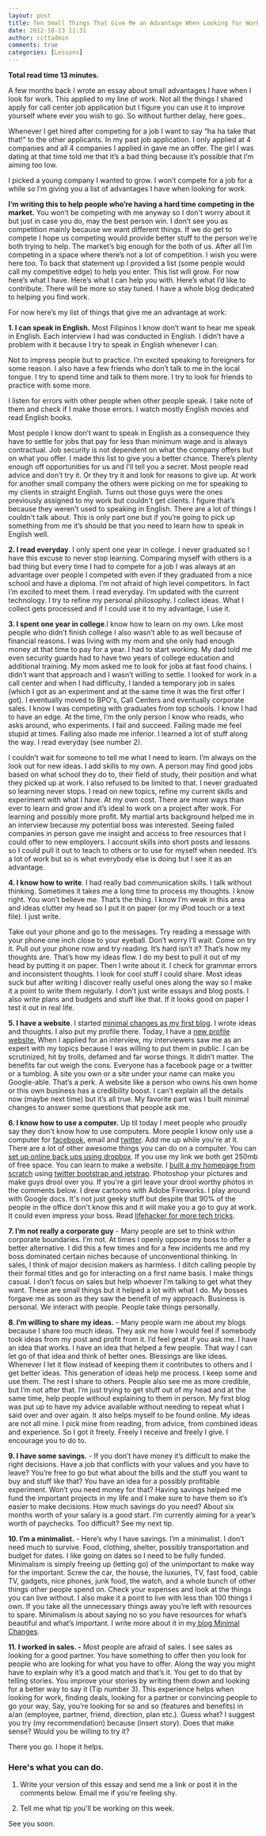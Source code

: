 ```yaml
---
layout: post
title: Ten Small Things That Give Me an Advantage When Looking for Work
date: 2012-10-13 11:31
author: ccttadmin
comments: true
categories: [Lessons]
---
```

<strong>Total read time 13 minutes.</strong>

A few months back I wrote an essay about small advantages I have when I look for work. This applied to my line of work. Not all the things I shared apply for call center job application but I figure you can use it to improve yourself where ever you wish to go. So without further delay, here goes..

Whenever I get hired after competing for a job I want to say “ha ha take that that!” to the other applicants. In my past job application. I only applied at 4 companies and all 4 companies I applied in gave me an offer. The girl I was dating at that time told me that it’s a bad thing because it’s possible that I’m aiming too low.

I picked a young company I wanted to grow. I won’t compete for a job for a while so I’m giving you a list of advantages I have when looking for work.

<strong>I’m writing this to help people who’re having a hard time competing in the market.</strong> You won’t be competing with me anyway so I don't worry about it but just in case you do, may the best person win. I don’t see you as competition mainly because we want different things. If we do get to compete I hope us competing would provide better stuff to the person we’re both trying to help. The market’s big enough for the both of us. After all I’m competing in a space where there’s not a lot of competition. I wish you were here too. To back that statement up I provided a list (some people would call my competitive edge) to help you enter. This list will grow. For now here’s what I have. Here’s what I can help you with. Here’s what I’d like to contribute. There will be more so stay tuned. I have a whole blog dedicated to helping you find work.

For now here’s my list of things that give me an advantage at work:

<strong>1. I can speak in English.</strong> Most Filipinos I know don’t want to hear me speak in English. Each interview I had was conducted in English. I didn’t have a problem with it because I try to speak in English whenever I can.

Not to impress people but to practice. I’m excited speaking to foreigners for some reason. I also have a few friends who don’t talk to me in the local tongue. I try to spend time and talk to them more. I try to look for friends to practice with some more.

I listen for errors with other people when other people speak. I take note of them and check if I make those errors. I watch mostly English movies and read English books.

Most people I know don’t want to speak in English as a consequence they have to settle for jobs that pay for less than minimum wage and is always contractual. Job security is not dependent on what the company offers but on what you offer. I made this list to give you a better chance. There’s plenty enough off opportunities for us and I’ll tell you a secret. Most people read advice and don’t try it. Or they try it and look for reasons to give up. At work for another small company the others were picking on me for speaking to my clients in straight English. Turns out those guys were the ones previously assigned to my work but couldn't get clients. I figure that’s because they weren’t used to speaking in English. There are a lot of things I couldn't talk about. This is only part one but if you’re going to pick up something from me it’s should be that you need to learn how to speak in English well.

<strong>2. I read everyday</strong>. I only spent one year in college. I never graduated so I have this excuse to never stop learning. Comparing myself with others is a bad thing but every time I had to compete for a job I was always at an advantage over people I competed with even if they graduated from a nice school and have a diploma. I’m not afraid of high level competitors. In fact I’m excited to meet them. I read everyday. I’m updated with the current technology. I try to refine my personal philosophy. I collect ideas. What I collect gets processed and if I could use it to my advantage, I use it.

<strong>3. I spent one year in college</strong>.I know how to learn on my own. Like most people who didn’t finish college I also wasn’t able to as well because of financial reasons. I was living with my mom and she only had enough money at that time to pay for a year. I had to start working. My dad told me even security guards had to have two years of college education and additional training. My mom asked me to look for jobs at fast food chains. I didn’t want that approach and I wasn’t willing to settle. I looked for work in a call center and when I had difficulty, I landed a temporary job in sales (which I got as an experiment and at the same time it was the first offer I got). I eventually moved to BPO's, Call Centers and eventually corporate sales. I know I was competing with graduates from top schools. I know I had to have an edge. At the time, I’m the only person I know who reads, who asks around, who experiments. I fail and succeed. Failing made me feel stupid at times. Failing also made me inferior. I learned a lot of stuff along the way. I read everyday (see number 2).

I couldn’t wait for someone to tell me what I need to learn. I’m always on the look out for new ideas. I add skills to my own. A person may find good jobs based on what school they do to, their field of study, their position and what they picked up at work. I also refused to be limited to that. I never graduated so learning never stops. I read on new topics, refine my current skills and experiment with what I have. At my own cost. There are more ways than ever to learn and grow and it’s ideal to work on a project after work. For learning and possibly more profit. My martial arts background helped me in an interview because my potential boss was interested. Seeing failed companies in person gave me insight and access to free resources that I could offer to new employers. I account skills into short posts and lessons so I could pull it out to teach to others or to use for myself when needed. It’s a lot of work but so is what everybody else is doing but I see it as an advantage.

<strong>4. I know how to write</strong>. I had really bad communication skills. I talk without thinking. Sometimes it takes me a long time to process my thoughts. I know right. You won’t believe me. That’s the thing. I know I’m weak in this area and ideas clutter my head so I put it on paper (or my iPod touch or a text file). I just write.

Take out your phone and go to the messages. Try reading a message with your phone one inch close to your eyeball. Don’t worry I’ll wait. Come on try it. Pull out your phone now and try reading. It’s hard isn’t it? That’s how my thoughts are. That’s how my ideas flow. I do my best to pull it out of my head by putting it on paper. Then I write about it. I check for grammar errors and inconsistent thoughts. I look for cool stuff I could share. Most ideas suck but after writing I discover really useful ones along the way so I make it a point to write them regularly. I don’t just write essays and blog posts. I also write plans and budgets and stuff like that. If it looks good on paper I test it out in real life.

<strong>5. I have a website</strong>. I started <a href="http://minimalchanges.com">minimal changes as my first blog</a>. I wrote ideas and thoughts. I also put my profile there. Today, I have a <a href="http://kevinolega.com">new profile website.</a> When I applied for an interview, my interviewers saw me as an expert with my topics because I was willing to put them in public. I can be scrutinized, hit by trolls, defamed and far worse things. It didn’t matter. The benefits far out weigh the cons. Everyone has a facebook page or a twitter or a tumblog. A site you own or a site under your name can make you Google-able. That’s a perk. A website like a person who owns his own home or this own business has a credibility boost. I can’t explain all the details now (maybe next time) but it’s all true. My favorite part was I built minimal changes to answer some questions that people ask me.

<strong>6. I know how to use a computer.</strong> Up til today I meet people who proudly say they don't know how to use computers. More people I know only use a computer for <a href="http://www.facebook.com/kevin.olega.3">facebook</a>, email and <a href="http://twitter.com/kevinolega">twitter</a>. Add me up while you're at it. There are a lot of other awesome things you can do on a computer. You can <a href="http://db.tt/H8OFE1L">set up online back ups using dropbox</a>. If you use my link we both get 250mb of free space. You can learn to make a website. I <a href="http://kevinolega.com">built a my homepage from scratch</a> using <a href="http://jetstrap.com">twitter bootstrap and jetstrap</a>. Photoshop your pictures and make guys drool over you. If you're a girl leave your drool worthy photos in the comments below. I drew cartoons with Adobe Fireworks. I play around with Google docs. It's not just geeky stuff but despite that 90% of the people in the office don't know this and it will make you a go to guy at work. It could even impress your boss. Read <a href="http://lifehacker.com">lifehacker for more tech tricks</a>.

<strong>7. I’m not really a corporate guy</strong> - Many people are set to think within corporate boundaries. I’m not. At times I openly oppose my boss to offer a better alternative. I did this a few times and for a few incidents me and my boss dominated certain niches because of unconventional thinking. In sales, I think of major decision makers as harmless. I ditch calling people by their formal titles and go for interacting on a first name basis. I make things casual. I don’t focus on sales but help whoever I’m talking to get what they want. These are small things but it helped a lot with what I do. My bosses forgave me as soon as they saw the benefit of my approach. Business is personal. We interact with people. People take things personally.

<strong>8. I’m willing to share my ideas.</strong> - Many people warn me about my blogs because I share too much ideas. They ask me how I would feel if somebody took ideas from my post and profit from it. I’d feel great if you ask me. I have an idea that works. I have an idea that helped a few people. That way I can let go of that idea and think of better ones. Blessings are like ideas. Whenever I let it flow instead of keeping them it contributes to others and I get better ideas. This generation of ideas help me process. I keep some and use them. The rest I share to others. People also see me as more credible, but I’m not after that. I’m just trying to get stuff out of my head and at the same time, help people without explaining to them in person. My first blog was put up to have my advice available without needing to repeat what I said over and over again. It also helps myself to be found online. My ideas are not all mine. I pick mine from reading, from advice, from combined ideas and experience. So I got it freely. Freely I receive and freely I give. I encourage you to do to.

<strong>9. I have some savings.</strong> - If you don’t have money it’s difficult to make the right decisions. Have a job that conflicts with your values and you have to leave? You’re free to go but what about the bills and the stuff you want to buy and stuff like that? You have an idea for a possibly profitable experiment. Won’t you need money for that? Having savings helped me fund the important projects in my life and I make sure to have them so it’s easier to make decisions. How much savings do you need? About six months worth of your salary is a good start. I’m currently aiming for a year’s worth of paychecks. Too difficult? See my next tip.

<strong>10. I’m a minimalist.</strong> - Here’s why I have savings. I’m a minimalist. I don’t need much to survive. Food, clothing, shelter, possibly transportation and budget for dates. I like going on dates so I need to be fully funded. Minimalism is simply freeing up (letting go) of the unimportant to make way for the important. Screw the car, the house, the luxuries, TV, fast food, cable TV, gadgets, nice phones, junk food, the watch, and a whole bunch of other things other people spend on. Check your expenses and look at the things you can live without. I also make it a point to live with less than 100 things I own. If you take all the unnecessary things away you’re left with resources to spare. Minimalism is about saying no so you have resources for what’s beautiful and what’s important. I write more about it in my<a href="http://minimalchanges.com"> blog Minimal Changes</a>.

<strong>11. I worked in sales. -</strong> Most people are afraid of sales. I see sales as looking for a good partner. You have something to offer then you look for people who are looking for what you have to offer. Along the way you might have to explain why it’s a good match and that’s it. You get to do that by telling stories. You improve your stories by writing them down and looking for a better way to say it (Tip number 3). This experience helps when looking for work, finding deals, looking for a partner or convincing people to go your way. Say, you’re looking for so and so (features and benefits) in a/an (employee, partner, friend, direction, plan etc.). Guess what? I suggest you try (my recommendation) because (insert story). Does that make sense? Would you be willing to try it?

There you go. I hope it helps.

<h3>Here's what you can do.</h3>

<ol>
<li>Write your version of this essay and send me a link or post it in the comments below. Email me if you're feeling shy.</p></li>
<li><p>Tell me what tip you'll be working on this week.</p></li>
</ol>

<p>See you soon.
